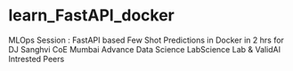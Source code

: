 # learn_FastAPI_docker
MLOps Session : FastAPI based Few Shot Predictions in Docker in 2 hrs for DJ Sanghvi CoE Mumbai Advance Data Science LabScience Lab &amp; ValidAI Intrested Peers
